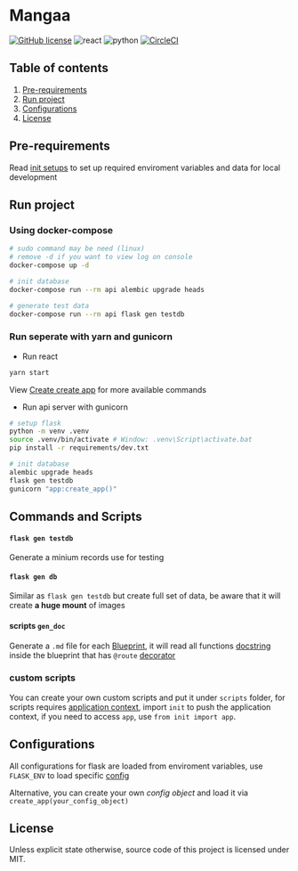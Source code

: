 # Mangaa
[![GitHub license](https://img.shields.io/badge/license-MIT-green.svg)](https://github.com/tdloi/mangaa/blob/master/LICENSE)
![react](https://img.shields.io/badge/react-16.8-blue.svg) ![python](https://img.shields.io/badge/python-3.6-blue.svg) [![CircleCI](https://circleci.com/gh/tdloi/mangaa/tree/master.svg?style=svg)](https://circleci.com/gh/tdloi/mangaa/tree/master)

## Table of contents
1. [Pre-requirements](#pre-requirements)
2. [Run project](#run-project)
3. [Configurations](#configurations)
3. [License](#license)

## Pre-requirements
Read [init setups](init-setups.md) to set up required enviroment variables and data for local development

## Run project
### Using docker-compose
```bash
# sudo command may be need (linux)
# remove -d if you want to view log on console
docker-compose up -d

# init database
docker-compose run --rm api alembic upgrade heads

# generate test data
docker-compose run --rm api flask gen testdb
```
### Run seperate with yarn and gunicorn
- Run react
```bash
yarn start
```
View [Create create app](https://github.com/facebook/create-react-app) for more available commands
- Run api server with gunicorn
```bash
# setup flask
python -m venv .venv
source .venv/bin/activate # Window: .venv\Script\activate.bat
pip install -r requirements/dev.txt

# init database
alembic upgrade heads
flask gen testdb
gunicorn "app:create_app()"
```
## Commands and Scripts
#### `flask gen testdb`
Generate a minium records use for testing
#### `flask gen db`
Similar as `flask gen testdb` but create full set of data, be aware that it will create **a huge mount** of images
#### scripts `gen_doc`
Generate a `.md` file for each [Blueprint](http://flask.pocoo.org/docs/dev/blueprints/), it will read all functions [docstring](https://www.python.org/dev/peps/pep-0257/) inside the blueprint that has `@route` [decorator](https://www.python.org/dev/peps/pep-0318/)
### custom scripts
You can create your own custom scripts and put it under `scripts` folder, for scripts requires [application context](http://flask.pocoo.org/docs/dev/appcontext/), import `init` to push the application context, if you need to access `app`, use `from init import app`.

## Configurations
All configurations for flask are loaded from enviroment variables, use `FLASK_ENV` to load specific [config](api.config.py)

Alternative, you can create your own *config object* and load it via `create_app(your_config_object)`

## License
Unless explicit state otherwise, source code of this project is licensed under MIT.
